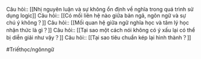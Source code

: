 Câu hỏi:: [[Nhị nguyên luận và sự không ổn định về nghĩa trong quá trình sử dụng logic]]
Câu hỏi:: [[Có mối liên hệ nào giữa bản ngã, ngôn ngữ và sự chú ý không？]] 
Câu hỏi:: [[Mối quan hệ giữa ngữ nghĩa học và tâm lý học nhận thức là gì？]]
Câu hỏi:: [[Tại sao một cách nói không có ý xấu lại có thể bị diễn giải như vậy？]]
Câu hỏi:: [[Tại sao tiêu chuẩn kép lại hình thành？]]

#Triếthọc/ngônngữ